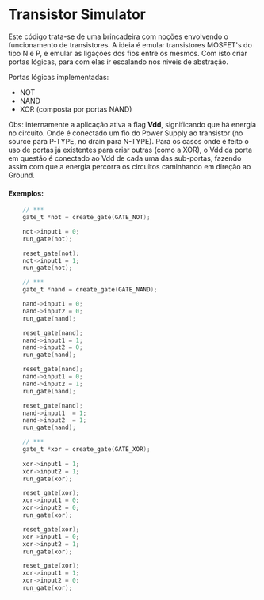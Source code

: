 # Transistor Simulator

Este código trata-se de uma brincadeira com noções envolvendo o funcionamento de transistores. A ideia é emular transistores MOSFET's do tipo N e P, e emular as ligações dos fios entre os mesmos. Com isto criar portas lógicas, para com elas ir escalando nos níveis de abstração.

Portas lógicas implementadas:
- NOT
- NAND
- XOR (composta por portas NAND)

Obs: internamente a aplicação ativa a flag <b>Vdd</b>, significando que há energia no circuito. Onde é conectado um fio do Power Supply ao transistor (no source para P-TYPE, no drain para N-TYPE). Para os casos onde é feito o uso de portas já existentes para criar outras (como a XOR), o Vdd da porta em questão é conectado ao Vdd de cada uma das sub-portas, fazendo assim com que a energia percorra os circuitos caminhando em direção ao Ground.


#### Exemplos:

```c
    // ***
    gate_t *not = create_gate(GATE_NOT);

    not->input1 = 0;
    run_gate(not);

    reset_gate(not);
    not->input1 = 1;
    run_gate(not);

    // ***
    gate_t *nand = create_gate(GATE_NAND);

    nand->input1 = 0;
    nand->input2 = 0;
    run_gate(nand);

    reset_gate(nand);
    nand->input1 = 1;
    nand->input2 = 0;
    run_gate(nand);

    reset_gate(nand);
    nand->input1 = 0;
    nand->input2 = 1;
    run_gate(nand);

    reset_gate(nand);
    nand->input1  = 1;
    nand->input2  = 1;
    run_gate(nand);

    // ***
    gate_t *xor = create_gate(GATE_XOR);
    
    xor->input1 = 1;
    xor->input2 = 1;
    run_gate(xor);

    reset_gate(xor);
    xor->input1 = 0;
    xor->input2 = 0;
    run_gate(xor);

    reset_gate(xor);
    xor->input1 = 0;
    xor->input2 = 1;
    run_gate(xor);

    reset_gate(xor);
    xor->input1 = 1;
    xor->input2 = 0;
    run_gate(xor);
```


